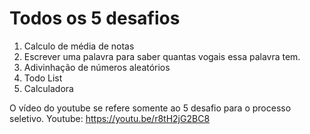# Todos os 5 desafios

1. Calculo de média de notas
2. Escrever uma palavra para saber quantas vogais essa palavra tem.
3. Adivinhação de números aleatórios
4. Todo List
5. Calculadora

O vídeo do youtube se refere somente ao 5 desafio para o processo seletivo.
Youtube: https://youtu.be/r8tH2jG2BC8
